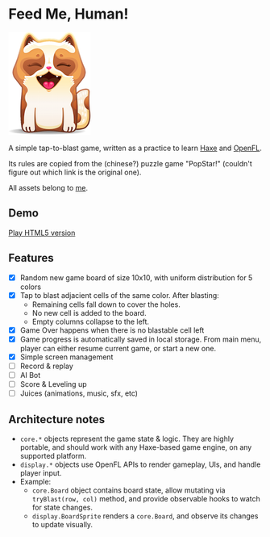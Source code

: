 # Feed Me, Human!

![Happy Cat](/Assets/cat.png)

A simple tap-to-blast game, written as a practice to learn [Haxe](http://haxe.org) and [OpenFL](http://openfl.org).

Its rules are copied from the (chinese?) puzzle game "PopStar!" (couldn't figure out which link is the original one).

All assets belong to [me](http://stnguyen.com).

## Demo

[Play HTML5 version](http://stnguyen.github.io/feedmehuman/)

## Features

- [x] Random new game board of size 10x10, with uniform distribution for 5 colors
- [x] Tap to blast adjacient cells of the same color. After blasting:
    - Remaining cells fall down to cover the holes.
    - No new cell is added to the board.
    - Empty columns collapse to the left.
- [x] Game Over happens when there is no blastable cell left
- [x] Game progress is automatically saved in local storage. From main menu, player can either resume current game, or start a new one.
- [x] Simple screen management
- [ ] Record & replay
- [ ] AI Bot
- [ ] Score & Leveling up
- [ ] Juices (animations, music, sfx, etc)

## Architecture notes

- `core.*` objects represent the game state & logic. They are highly portable, and should work with any Haxe-based game engine, on any supported platform.
- `display.*` objects use OpenFL APIs to render gameplay, UIs, and handle player input.
- Example:
    - `core.Board` object contains board state, allow mutating via `tryBlast(row, col)` method, and provide observable hooks to watch for state changes.
    - `display.BoardSprite` renders a `core.Board`, and observe its changes to update visually.
